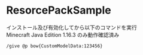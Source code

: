 # ResorcePackSample
インストール及び有効化してから以下のコマンドを実行  
Minecraft Java Edition 1.16.3 のみ動作確認済み
```
/give @p bow{CustomModelData:123456}
```
